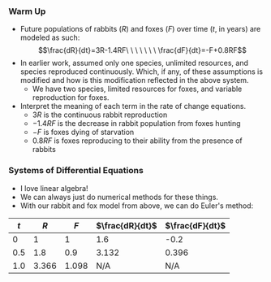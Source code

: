 ### Warm Up
- Future populations of rabbits ($R$) and foxes ($F$) over time ($t$, in years) are modeled as such: $$\frac{dR}{dt}=3R-1.4RF\ \ \ \ \ \ \ \frac{dF}{dt}=-F+0.8RF$$
- In earlier work, assumed only one species, unlimited resources, and species reproduced continuously. Which, if any, of these assumptions is modified and how is this modification reflected in the above system.
	- We have two species, limited resources for foxes, and variable reproduction for foxes.
- Interpret the meaning of each term in the rate of change equations. 
	- $3R$ is the continuous rabbit reproduction
	- $-1.4RF$ is the decrease in rabbit population from foxes hunting
	- $-F$ is foxes dying of starvation
	- $0.8RF$ is foxes reproducing to their ability from the presence of rabbits

### Systems of Differential Equations
- I love linear algebra!
- We can always just do numerical methods for these things.
- With our rabbit and fox model from above, we can do Euler's method:

|$t$|$R$|$F$|$\frac{dR}{dt}$|$\frac{dF}{dt}$|
|-|-|-|-|-|
|0|1|1|1.6|-0.2|
|0.5|1.8|0.9|3.132|0.396|
|1.0|3.366|1.098|N/A|N/A|
